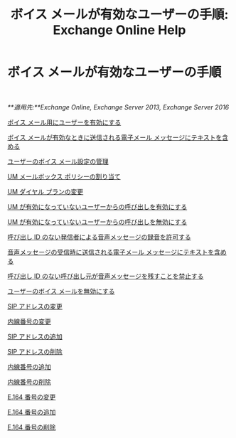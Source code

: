 ﻿---
title: 'ボイス メールが有効なユーザーの手順: Exchange Online Help'
TOCTitle: ボイス メールが有効なユーザーの手順
ms:assetid: 57633cf1-9ed9-43ae-a2a8-965431b0a779
ms:mtpsurl: https://technet.microsoft.com/ja-jp/library/JJ835776(v=EXCHG.150)
ms:contentKeyID: 50555781
ms.date: 05/22/2018
mtps_version: v=EXCHG.150
ms.translationtype: HT
---

# ボイス メールが有効なユーザーの手順

 

_**適用先:**Exchange Online, Exchange Server 2013, Exchange Server 2016_

[ボイス メール用にユーザーを有効にする](enable-a-user-for-voice-mail-exchange-2013-help.md)

[ボイス メールが有効なときに送信される電子メール メッセージにテキストを含める](include-text-with-the-email-message-sent-when-a-user-is-enabled-for-voice-mail-exchange-2013-help.md)

[ユーザーのボイス メール設定の管理](manage-voice-mail-settings-for-a-user-exchange-2013-help.md)

[UM メールボックス ポリシーの割り当て](assign-a-um-mailbox-policy-exchange-2013-help.md)

[UM ダイヤル プランの変更](change-the-um-dial-plan-exchange-2013-help.md)

[UM が有効になっていないユーザーからの呼び出しを有効にする](enable-calls-from-users-who-aren-t-um-enabled-exchange-2013-help.md)

[UM が有効になっていないユーザーからの呼び出しを無効にする](disable-calls-from-users-who-aren-t-um-enabled-exchange-2013-help.md)

[呼び出し ID のない発信者による音声メッセージの録音を許可する](allow-callers-without-a-caller-id-to-leave-a-voice-message-exchange-2013-help.md)

[音声メッセージの受信時に送信される電子メール メッセージにテキストを含める](include-text-with-the-email-message-sent-when-a-voice-message-is-received-exchange-2013-help.md)

[呼び出し ID のない呼び出し元が音声メッセージを残すことを禁止する](prevent-callers-without-a-caller-id-from-leaving-a-voice-message-exchange-2013-help.md)

[ユーザーのボイス メールを無効にする](disable-voice-mail-for-a-user-exchange-2013-help.md)

[SIP アドレスの変更](change-a-sip-address-exchange-2013-help.md)

[内線番号の変更](change-an-extension-number-exchange-2013-help.md)

[SIP アドレスの追加](add-a-sip-address-exchange-2013-help.md)

[SIP アドレスの削除](remove-a-sip-address-exchange-2013-help.md)

[内線番号の追加](add-an-extension-number-exchange-2013-help.md)

[内線番号の削除](remove-an-extension-number-exchange-2013-help.md)

[E.164 番号の変更](change-an-e-164-number-exchange-2013-help.md)

[E.164 番号の追加](add-an-e-164-number-exchange-2013-help.md)

[E.164 番号の削除](remove-an-e-164-number-exchange-2013-help.md)

